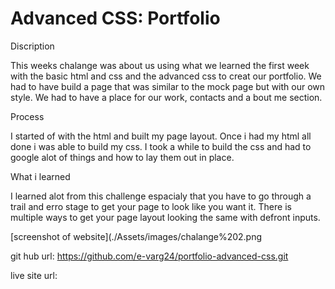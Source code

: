 # Advanced CSS: Portfolio

Discription

This weeks chalange was about us using what we learned the first week with the basic html and css and the advanced css to creat our portfolio. We had to have build a page that was similar to the mock page but with our own style. We had to have a place for our work, contacts and a bout me section.

Process

I started of with the html and built my page layout. Once i had my html all done i was able to build my css. I took a while to build the css and had to google alot of things and how to lay them out in place.

What i learned

I learned alot from this challenge espacialy that you have to go through a trail and erro stage to get your page to look like you want it. There is multiple ways to get your page layout looking the same with defront inputs.


[screenshot of website](./Assets/images/chalange%202.png

git hub url: https://github.com/e-varg24/portfolio-advanced-css.git

live site url: 